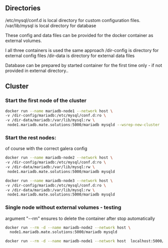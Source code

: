 ## Directories
/etc/mysql/conf.d is local directory for custom configuration files.
/var/lib/mysql is local directory for database

These config and data files can be provided for the docker container as external volumes.

I all three containers is used the same approach
/dir-config is directory for external config files
/dir-data is directory for external data files

Database can be prepared by started container for the first time only - if not provided in external directory..

## Cluster
### Start the first node of the cluster

```bash
docker run --name mariadb-node1 --network host \
-v /dir-config/mariadb:/etc/mysql/conf.d:ro \
-v /dir-data/mariadb:/var/lib/mysql:rw \
 node1.mariadb.mate.solutions:5000/mariadb mysqld --wsrep-new-cluster
```

### Start the rest nodes:
of course with the correct galera config

```bash
docker run --name mariadb-node2 --network host \
-v /dir-config/mariadb:/etc/mysql/conf.d:ro \
-v /dir-data/mariadb:/var/lib/mysql:rw \
 node1.mariadb.mate.solutions:5000/mariadb mysqld

docker run --name mariadb-node3 --network host \
-v /dir-config/mariadb:/etc/mysql/conf.d:ro \
-v /dir-data/mariadb:/var/lib/mysql:rw \
 node1.mariadb.mate.solutions:5000/mariadb mysqld
```

### Single node without external volumes - testing

argument "--rm" ensures to delete the container  after stop automatically  

```bash
docker run --rm -d --name mariadb-node2 --network host \
  node1.mariadb.mate.solutions:5000/mariadb mysqld

docker run --rm -d --name mariadb-node1 --network host  localhost:5000/mariadb mysqld
```
